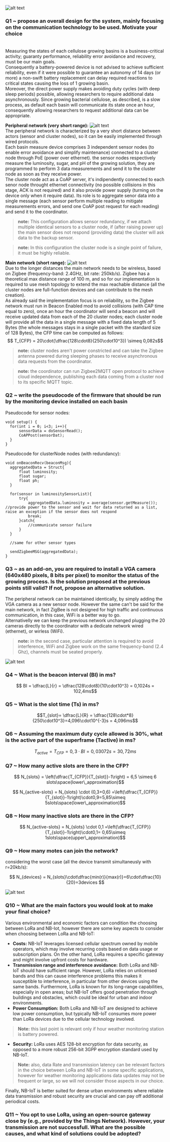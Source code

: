 <script type="text/javascript" 
  src="http://cdn.mathjax.org/mathjax/latest/MathJax.js?config=TeX-AMS-MML_HTMLorMML">
</script>
<script type="text/x-mathjax-config">
  MathJax.Hub.Config({ tex2jax: {inlineMath: [['$', '$']]}, messageStyle: "none" });
</script>

![alt text](track1.png)

### **Q1 ~ propose an overall design for the system, mainly focusing on the communication technology to be used. Motivate your choice** <br><br>


Measuring the states of each cellulose growing basins is a business-critical activity; guaranty performance, reliability error avoidance and recovery, must be our main goals. <br>
Consequently a battery-powered device is not advised to achieve sufficient reliability, even if it were possible to guarantee an autonomy of 14 days (or more) a non-swift battery replacement can delay required reactions to critical states causing the loss of 1 growing basin.<br>
Moreover, the direct power supply makes avoiding duty cycles (with deep sleep periods) possible, allowing researchers to require additional data asynchronously.
Since growing bacterial cellulose, as described, is a slow process, as default each basin will communicate its state once an hour, consequently allowing researchers to request additional data can be appropriate.<br>

**Peripheral network (very short range):**
![alt text](peripheral_network.png)<br>
The peripheral network is characterized by a very short distance between actors (sensor and cluster nodes), so it can be easily implemented through wired protocols. <br>
Each basin measure device comprises 3 independent sensor nodes (to enable error avoidance and simplify maintenance) connected to a cluster node through PoE (power over ethernet). the sensor nodes respectively measure the luminosity, sugar, and pH of the growing solution, they are programmed to perform 3 data measurements and send it to the cluster node as soon as they receive power.<br>
The cluster node act as a CoAP server, it's indipendently connected to each senor node throught ethernet connectivity (no possible collisions in this stage, ACK is not required) and it also provide power supply (turning on the device only when it require data). Its role is to aggregate senor data into a single message (each sensor perform multiple reading to mitigate measurements errors, and send one CoAP post request for each reading) and send it to the coordinator.<br>
>**note:** This configuration allows sensor redundancy, if we attach multiple identical sensors to a cluster node, if (after raising power up) the main sensor does not respond (providing data) the cluster will ask data to the backup sensor.

>**note:** In this configuration the cluster node is a single point of failure, it must be highly reliable.

**Main network (short range):**
![alt text](main_network.png)<br>
Due to the longer distances the main network needs to be wireless, based on Zigbee (frequency-band: 2.4GHz, bit rate: 250kb/s). Zigbee has a theoretical max distance range of 100 m, and so for our implementation is required to use mesh topology to extend the max reachable distance (all the cluster nodes are full-function devices and can contribute to the mesh creation).<br>
As already said the implementation focus is on reliability, so the Zigbee network must run in Beacon Enabled mod to avoid collisions (with CAP time equal to zero), once an hour the coordinator will send a beacon and will receive updated data from each of the 20 cluster nodes; each cluster node will provide all the data in a single message with a fixed data length of 5 Bytes (the whole messages stays in a single packet with the standard size of 128 Bytes), the CFP time can be computed as follows:
$$ T_{CFP} = 20\cdot(\dfrac{128\cdot8}{250\cdot10^3}) \simeq 0,082s$$
>**note:** cluster nodes aren't power constricted and can take the Zigbee antenna powered during sleeping phases to receive asynchronous data requests from the coordinator.

>**note:** the coordinator can run Zigbee2MQTT open protocol to achieve cloud independence, publishing each data coming from a cluster nod to its specific MQTT topic.

### **Q2 ~ write the pseudocode of the firmware that should be run by the monitoring device installed on each basin**
Pseudocode for sensor nodes:
  ```
  void setup() {
    for(int i = 0; i<3; i++){
        sensorData = doSensorRead();
        CoAPPost(sensorDat);
    }
  }
  ```
Pseudocode for clusterNode nodes (with redundancy):
  ```
  void onBeaconRecv(beaconMsg){
    aggregatedData = Struct{
        float luminosity;
        float sugar;
        float ph;
    }

    for(sensor in luminositySensorList){
        try{
            aggregatedData.luminosity = average(sensor.getMeasure()); //provide power to the sensor and wait for data returned as a list, raise an exception if the sensor does not respond
            break;
        }catch{
            //communicate sensor failure
        }
    }

    //same for other sensor types

    sendZigbeeMSG(aggregatedData);
  }
  ```

<div style="page-break-after: always;"></div>

### **Q3 ~ as an add-on, you are required to install a VGA camera (640x480 pixels, 8 bits per pixel) to monitor the status of the growing process. Is the solution proposed at the previous points still valid? If not, propose an alternative solution.**

The peripheral network can be maintained identically, by simply adding the VGA camera as a new sensor node. However the same can't be said for the main network, in fact ZigBee is not designed for high traffic and continuous communication, in this case, WiFi is a better way to go. <br>
Alternativelly we can keep the previous network unchanged plugging the 20 cameras directly to the coordinator with a dedicate network wired (ethernet), or wirless (WiFi).
>**note:** in the second case, particular attention is required to avoid interference, WiFi and Zigbee work on the same frequency-band (2.4 Ghz), channels must be seated properly.

<div style="page-break-after: always;"></div>

![alt text](track2.png)

### **Q4 ~ What is the beacon interval (BI) in ms?**

$$ BI = \dfrac{L}{r} = \dfrac{128\cdot8}{10\cdot10^3} = 0,1024s = 102,4ms$$

### **Q5 ~ What is the slot time (Ts) in ms?**

$$T_{slot}= \dfrac{L}{R} = \dfrac{128\cdot*8}{250\cdot10^3}=4,096\cdot10^{-3}s = 4,096ms$$

### **Q6 ~ Assuming the maximum duty cycle allowed is 30%, what is the active part of the superframe (Tactive) in ms?**

$$ T_{active} = T_{CFP} = 0,3\cdot BI = 0,03072s = 30,72ms $$

### **Q7 ~ How many active slots are there in the CFP?**

$$ N_{slots} = \left(\dfrac{T_{CFP}}{T_{slot}}-1\right) = 6,5 \simeq 6 slots\space(lower\_approximation)$$

$$ N_{active-slots} = N_{slots} \cdot (0,3+0,6) =\left(\dfrac{T_{CFP}}{T_{slot}}-1\right)\cdot0,9=5,85\simeq 5slots\space(lower\_approximation)$$

### **Q8 ~ How many inactive slots are there in the CFP?**

$$ N_{active-slots} = N_{slots} \cdot 0,1 =\left(\dfrac{T_{CFP}}{T_{slot}}-1\right)\cdot0,1= 0,65\simeq 1slots\space(upper\_approximation)$$

### **Q9 ~ How many motes can join the network?**
considering the worst case (all the device transmit simultaneusly with r=20kb/s):

$$ N_{devices} = N_{slots}\cdot\dfrac{min(r)}{max(r)}=6\cdot\dfrac{10}{20}=3devices $$



<div style="page-break-after: always;"></div>

![alt text](track3.png)

### **Q10 ~ What are the main factors you would look at to make your final choice?**
Various environmental and economic factors can condition the choosing between LoRa and NB-Iot, however there are some key aspects to consider when choosing between LoRa and NB-IoT:
* **Costs:** NB-IoT leverages licensed cellular spectrum owned by mobile operators, which may involve recurring costs based on data usage or subscription plans. On the other hand, LoRa requires a specific gateway and might involve upfront costs for hardware.
* **Transmission range and interference avoidance:** Both LoRa and NB-IoT should have sufficient range.  However, LoRa relies on unlicensed bands and this can cause interference problems this makes it susceptible to interference, in particular from other devices using the same bands.
Furthermore, LoRa is known for its long-range capabilities, especially in open areas; but NB-IoT offers good penetration through buildings and obstacles, which could be ideal for urban and indoor environments.
* **Power Consumption:** Both LoRa and NB-IoT are designed to achieve low power consumption, but typically NB-IoT consumes more power than LoRa devices due to the cellular technology involved. 
> **Note:** this last point is relevant only if hour weather monitoring station is battery powered.
* **Security:** LoRa uses AES 128-bit encryption for data security, as opposed to a more robust 256-bit 3GPP encryption standard used by NB-IoT.
> **Note:** also, data Rate and transmission latency can be relevant factors in the choice between LoRa and NB-IoT in some specific applications, however for weather monitoring applications data updates may not be frequent or large, so we will not consider those aspects in our choice.

Finally, NB-IoT is better suited for dense urban environments where reliable data transmission and robust security are crucial and can pay off additional periodical costs.

### **Q11 ~ You opt to use LoRa, using an open-source gateway close by (e.g., provided by the Things Network). However, your transmission are not successfull. What are the possible causes, and what kind of solutions could be adopted?**

